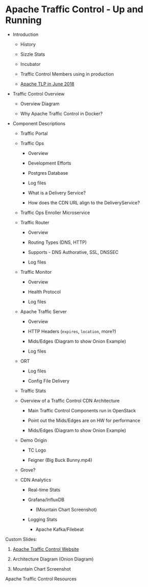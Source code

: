 # Apache Traffic Control - Up and Running

* Introduction

  * History

  * Sizzle Stats

  * Incubator

  * Traffic Control Members using in production

  * [Apache TLP in June 2018](https://blogs.apache.org/foundation/entry/the-apache-software-foundation-announces36)

* Traffic Control Overview

  * Overview Diagram

  * Why Apache Traffic Control in Docker?

* Component Descriptions

  * Traffic Portal

  * Traffic Ops

    * Overview

    * Development Efforts

    * Postgres Database

    * Log files

    * What is a Delivery Service?

    * How does the CDN URL align to the DeliveryService?

  * Traffic Ops Enroller Microservice

  * Traffic Router

    * Overview

    * Routing Types (DNS, HTTP)

    * Supports - DNS Authorative, SSL, DNSSEC

    * Log files

  * Traffic Monitor

    * Overview

    * Health Protocol

    * Log files

  * Apache Traffic Server

    * Overview

    * HTTP Headers (`expires`,  `location`, more?)

    * Mids/Edges (Diagram to show Onion Example)

    * Log files

  * ORT

    * Log files

    * Config File Delivery

  * Traffic Stats

  * Overview of a Traffic Control CDN Architecture

    * Main Traffic Control Components run in OpenStack

    * Point out the Mids/Edges are on HW for performance

    * Mids/Edges (Diagram to show Onion Example)

  * Demo Origin

    * TC Logo

    * Feigner (Big Buck Bunny.mp4)

  * Grove?

  * CDN Analytics

    * Real-time Stats

    * Grafana/InfluxDB
      * (Mountain Chart Screenshot)

    * Logging Stats
      * Apache Kafka/Filebeat

Custom Slides:

1. [Apache Traffic Control Website](https://trafficcontrol.apache.org/)

1. Architecture Diagram (Onion Diagram)

1. Mountain Chart Screenshot



Apache Traffic Control Resources

